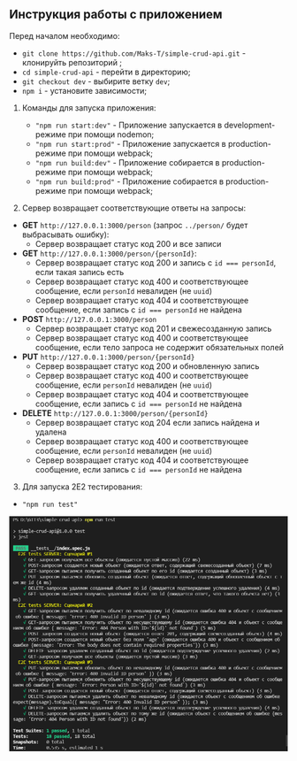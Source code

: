 ## Инструкция работы с приложением

Перед началом необходимо:

- `git clone https://github.com/Maks-T/simple-crud-api.git` - клонируйть репозиторий ;
- `cd simple-crud-api` - перейти в директорию;
- `git checkout dev` - выбирите ветку `dev`;
- `npm i` - установите зависимости;

1. Команды для запуска приложения:

   - `"npm run start:dev"` - Приложение запускается в development-режиме при помощи nodemon;
   - `"npm run start:prod"` - Приложение запускается в production-режиме при помощи webpack;
   - `"npm run build:dev"` - Приложение собирается в production-режиме при помощи webpack;
   - `"npm run build:prod"` - Приложение собирается в production-режиме при помощи webpack;

2. Сервер возвращает соответствующие ответы на запросы:

- **GET** `http://127.0.0.1:3000/person` (запрос `../person/` будет выбрасывать ошибку):
  - Сервер возвращает статус код 200 и все записи
- **GET** `http://127.0.0.1:3000/person/{personId}`:
  - Сервер возвращает статус код 200 и запись с `id === personId`, если такая запись есть
  - Сервер возвращает статус код 400 и соответствующее сообщение, если `personId` невалиден (не `uuid`)
  - Сервер возвращает статус код 404 и соответствующее сообщение, если запись с `id === personId` не найдена
- **POST** `http://127.0.0.1:3000/person`
  - Сервер возвращает статус код 201 и свежесозданную запись
  - Сервер возвращает статус код 400 и соответствующее сообщение, если тело запроса не содержит обязательных полей
- **PUT** `http://127.0.0.1:3000/person/{personId}`
  - Сервер возвращает статус код 200 и обновленную запись
  - Сервер возвращает статус код 400 и соответствующее сообщение, если `personId` невалиден (не `uuid`)
  - Сервер возвращает статус код 404 и соответствующее сообщение, если запись с `id === personId` не найдена
- **DELETE** `http://127.0.0.1:3000/person/{personId}`
  - Сервер возвращает статус код 204 если запись найдена и удалена
  - Сервер возвращает статус код 400 и соответствующее сообщение, если `personId` невалиден (не `uuid`)
  - Сервер возвращает статус код 404 и соответствующее сообщение, если запись с `id === personId` не найдена

3. Для запуска 2E2 тестирования:

- `"npm run test"`

![test-task3](test_CRUD.PNG)
